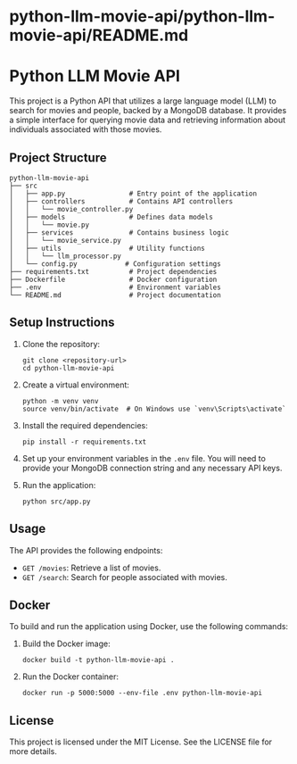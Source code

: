 # python-llm-movie-api/python-llm-movie-api/README.md

# Python LLM Movie API

This project is a Python API that utilizes a large language model (LLM) to search for movies and people, backed by a MongoDB database. It provides a simple interface for querying movie data and retrieving information about individuals associated with those movies.

## Project Structure

```
python-llm-movie-api
├── src
│   ├── app.py                # Entry point of the application
│   ├── controllers           # Contains API controllers
│   │   └── movie_controller.py
│   ├── models                # Defines data models
│   │   └── movie.py
│   ├── services              # Contains business logic
│   │   └── movie_service.py
│   ├── utils                 # Utility functions
│   │   └── llm_processor.py
│   └── config.py            # Configuration settings
├── requirements.txt          # Project dependencies
├── Dockerfile                # Docker configuration
├── .env                      # Environment variables
└── README.md                 # Project documentation
```

## Setup Instructions

1. Clone the repository:

    ```
    git clone <repository-url>
    cd python-llm-movie-api
    ```

2. Create a virtual environment:

    ```
    python -m venv venv
    source venv/bin/activate  # On Windows use `venv\Scripts\activate`
    ```

3. Install the required dependencies:

    ```
    pip install -r requirements.txt
    ```

4. Set up your environment variables in the `.env` file. You will need to provide your MongoDB connection string and any necessary API keys.

5. Run the application:
    ```
    python src/app.py
    ```

## Usage

The API provides the following endpoints:

-   `GET /movies`: Retrieve a list of movies.
-   `GET /search`: Search for people associated with movies.

## Docker

To build and run the application using Docker, use the following commands:

1. Build the Docker image:

    ```
    docker build -t python-llm-movie-api .
    ```

2. Run the Docker container:
    ```
    docker run -p 5000:5000 --env-file .env python-llm-movie-api
    ```

## License

This project is licensed under the MIT License. See the LICENSE file for more details.
